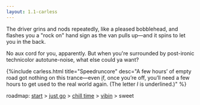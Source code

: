 ```yaml
---
layout: 1.1-carless
---
```

The driver grins and nods repeatedly, like a pleased bobblehead, and flashes you a "rock on" hand sign as the van pulls up—and it spins to let you in the back.

No aux cord for you, apparently. But when you're surrounded by post-ironic technicolor autotune-noise, what else could ya want?

{%include carless.html
	title="Speedruncore"
	desc="A few hours’ of empty road got nothing on this trance—even <u>i</u>f, once you’re off, you’ll need a few hours to get used to the real world again.<span class='x'> (The letter <i>I</i> is underlined.)</span>"
%}

<nav class="wrap" id="end">
	<p>roadmap: <a href="{%include url.html%}/carless/go">start</a> > <a href="{%include url.html%}/carless/1b">just go</a> > <a href="{%include url.html%}/carless/1b2">chill time</a> > <a href="{%include url.html%}/carless/1b2b-go">vibin</a> > sweet</p>
</nav>